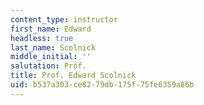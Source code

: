 ```yaml
---
content_type: instructor
first_name: Edward
headless: true
last_name: Scolnick
middle_initial: ''
salutation: Prof.
title: Prof. Edward Scolnick
uid: b537a303-ce82-79db-175f-75fe6359a86b
---
```

